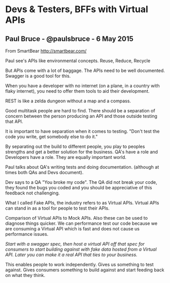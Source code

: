 # Devs & Testers, BFFs with Virtual APIs 

## Paul Bruce - @paulsbruce - 6 May 2015

From SmartBear http://smartbear.com/

Paul see's APIs like environmental concepts.
Reuse, Reduce, Recycle

But APIs come with a lot of baggage. The APIs need to be well documented.
Swagger is a good tool for this.

When you have a developer with no internet (on a plane, in a country with flaky internet), you need to offer them tools to aid their development.

REST is like a zelda dungeon without a map and a compass. 

Good multitask people are hard to find. There should be a separation of concern between the person producing an API and those outside testing that API.

It is important to have separation when it comes to testing. "Don't test the code you write, get somebody else to do it."

By separating out the build to different people, you play to peoples strengths and get a better solution for the business. QA's have a role and Developers have a role. They are equally important world.

Paul talks about QA's writing tests and doing documentation. (although at times both QAs and Devs document).

Dev says to a QA "You broke my code". The QA did not break your code, they found the bugs you coded and you should be appreciative of this feedback not challenging.

What I called Fake APIs, the industry refers to as Virtual APIs. Virtual APIs can stand in as a tool for people to test their APIs.

Comparison of Virtual APIs to Mock APIs. Also these can be used to diagnose things quicker. We can performance test our code because we are consuming a Virtual API which is fast and does not cause us performance issues.

_Start with a swagger spec, then host a virtual API off that spec for consumers to start building against with fake data hosted from a Virtual API. Later you can make it a real API that ties to your business._

This enables people to work independently. Gives us something to test against. Gives consumers something to build against and start feeding back on what they think.

